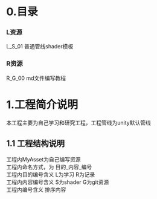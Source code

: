 <!-- 码云挂件,在码云、Typora下style无效 -->
<div style="position: absolute; right: 0 ;top: 0; opacity: 70%;">

</div>


# 0.目录

### L资源
L_S_01 普通管线shader模板
### R资源
R_G_00 md文件编写教程

# 1.工程简介说明

本工程主要为自己学习和研究工程，工程管线为unity默认管线

## 1.1 工程结构说明

 工程内MyAsset为自己编写资源  
 工程内命名方式，为 目的_内容_编号  
 工程内目的编号含义 L为学习 R为记录  
 工程内内容编号含义 S为shader G为git资源  
 工程内编号含义 排序内容


